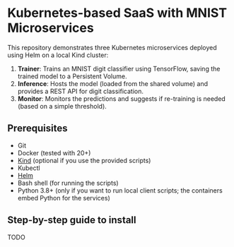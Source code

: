 # Kubernetes-based SaaS with MNIST Microservices

This repository demonstrates three Kubernetes microservices deployed using Helm on a local Kind cluster:

1. **Trainer**: Trains an MNIST digit classifier using TensorFlow, saving the trained model to a Persistent Volume.
2. **Inference**: Hosts the model (loaded from the shared volume) and provides a REST API for digit classification.
3. **Monitor**: Monitors the predictions and suggests if re-training is needed (based on a simple threshold).

## Prerequisites

- Git
- Docker (tested with 20+)
- [Kind](https://kind.sigs.k8s.io/) (optional if you use the provided scripts)
- Kubectl
- [Helm](https://helm.sh)
- Bash shell (for running the scripts)
- Python 3.8+ (only if you want to run local client scripts; the containers embed Python for the services)

## Step-by-step guide to install

TODO